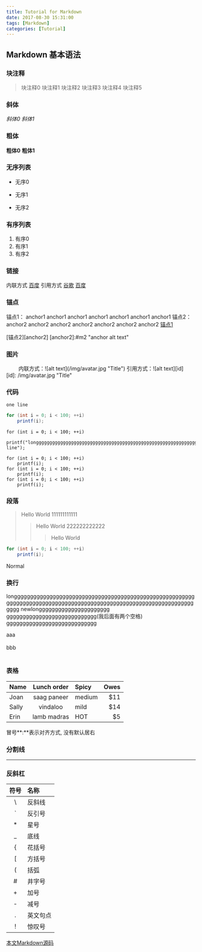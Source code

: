 ```yaml
---
title: Tutorial for Markdown
date: 2017-08-30 15:31:00
tags: [Markdown]
categories: [Tutorial]
---
```


## Markdown 基本语法

### 块注释
>块注释0
> 块注释1
>  块注释2
>   块注释3
>    块注释4
>     块注释5

<!-- more -->

### 斜体
*斜体0*
_斜体1_

### 粗体
**粗体0**
__粗体1__

### 无序列表
* 无序0
- 无序1
+ 无序2

### 有序列表
1. 有序0
2. 有序1
3. 有序2

### 链接
内联方式 [百度](http://www.baidu.com)
引用方式 [谷歌][1] [百度][2]

[1]: http://www.google.com  "谷歌"
[2]: http://www.baidu.com   "百度"

### 锚点
<span id="m1">锚点1：</span>
anchor1
anchor1
anchor1
anchor1
anchor1
anchor1
anchor1
<span id="m2">锚点2：</span>
anchor2
anchor2
anchor2
anchor2
anchor2
anchor2
anchor2
[锚点1](#m1 "anchor alt text")

[锚点2][anchor2]
[anchor2]:#m2 "anchor alt text"

### 图片
<div align=center>
内联方式：![alt text](/img/avatar.jpg "Title")
引用方式：![alt text][id] 
</div>
[id]: /img/avatar.jpg    "Title"

### 代码
`one line`

```java
for (int i = 0; i < 100; ++i)  
    printf(i);
```
```
for (int i = 0; i < 100; ++i)  
    printf("longggggggggggggggggggggggggggggggggggggggggggggggggggggggggggggggggggggggggggggggggggggggggggg line");
```
    for (int i = 0; i < 100; ++i)  
        printf(i);
    for (int i = 0; i < 100; ++i)  
        printf(i);
    for (int i = 0; i < 100; ++i)  
        printf(i);

### 段落
> Hello World
111111111111
>> Hello World
222222222222
>>> Hello World
```java
for (int i = 0; i < 100; ++i)  
    printf(i);
```

Normal


### 换行
longggggggggggggggggggggggggggggggggggggggggggggggggggggggggggggggggggggggggggggggggggggggggggggggggggggggggggggggggggggg
newlongggggggggggggggggggggg  
gggggggggggggggggggggggggggg(我后面有两个空格)  
gggggggggggggggggggggggggggg

aaa<br/><br/>bbb<br/><br/>

### 表格
Name | Lunch order | Spicy      | Owes
------- | :----------------: | :---------- | ---------:
Joan  | saag paneer | medium | $11
Sally  | vindaloo        | mild       | $14
Erin   | lamb madras | HOT      | $5

冒号**:**表示对齐方式, 没有默认居右

### 分割线
----


### 反斜杠
符号|名称
:---:|:---
\\ | 反斜线
\` | 反引号
\* | 星号
\_ | 底线
\{ |花括号
\[ |方括号
\( |括弧
\# | 井字号
\+ | 加号
\- | 减号
\. | 英文句点
\! | 惊叹号

[本文Markdown源码](https://github.com/qrsforever/gitblog/blob/master/source/_posts/Tutorial/Tutorial-for-Markdown.md)
